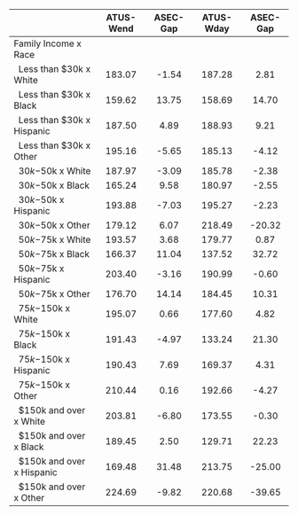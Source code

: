 
|                      |    ATUS-Wend |     ASEC-Gap |    ATUS-Wday |     ASEC-Gap |
| -------------------- | :----------: | :----------: | :----------: | :----------: |
| Family Income x Race |              |              |              |              |
| &nbsp;&nbsp;Less than $30k x White |       183.07 |        -1.54 |       187.28 |         2.81 |
| &nbsp;&nbsp;Less than $30k x Black |       159.62 |        13.75 |       158.69 |        14.70 |
| &nbsp;&nbsp;Less than $30k x Hispanic |       187.50 |         4.89 |       188.93 |         9.21 |
| &nbsp;&nbsp;Less than $30k x Other |       195.16 |        -5.65 |       185.13 |        -4.12 |
| &nbsp;&nbsp;$30k-$50k x White |       187.97 |        -3.09 |       185.78 |        -2.38 |
| &nbsp;&nbsp;$30k-$50k x Black |       165.24 |         9.58 |       180.97 |        -2.55 |
| &nbsp;&nbsp;$30k-$50k x Hispanic |       193.88 |        -7.03 |       195.27 |        -2.23 |
| &nbsp;&nbsp;$30k-$50k x Other |       179.12 |         6.07 |       218.49 |       -20.32 |
| &nbsp;&nbsp;$50k-$75k x White |       193.57 |         3.68 |       179.77 |         0.87 |
| &nbsp;&nbsp;$50k-$75k x Black |       166.37 |        11.04 |       137.52 |        32.72 |
| &nbsp;&nbsp;$50k-$75k x Hispanic |       203.40 |        -3.16 |       190.99 |        -0.60 |
| &nbsp;&nbsp;$50k-$75k x Other |       176.70 |        14.14 |       184.45 |        10.31 |
| &nbsp;&nbsp;$75k-$150k x White |       195.07 |         0.66 |       177.60 |         4.82 |
| &nbsp;&nbsp;$75k-$150k x Black |       191.43 |        -4.97 |       133.24 |        21.30 |
| &nbsp;&nbsp;$75k-$150k x Hispanic |       190.43 |         7.69 |       169.37 |         4.31 |
| &nbsp;&nbsp;$75k-$150k x Other |       210.44 |         0.16 |       192.66 |        -4.27 |
| &nbsp;&nbsp;$150k and over x White |       203.81 |        -6.80 |       173.55 |        -0.30 |
| &nbsp;&nbsp;$150k and over x Black |       189.45 |         2.50 |       129.71 |        22.23 |
| &nbsp;&nbsp;$150k and over x Hispanic |       169.48 |        31.48 |       213.75 |       -25.00 |
| &nbsp;&nbsp;$150k and over x Other |       224.69 |        -9.82 |       220.68 |       -39.65 |

